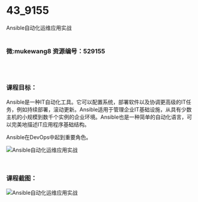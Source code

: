 # 43_9155
Ansible自动化运维应用实战
<br/></br>
<h3>微:mukewang8 资源编号：529155</h3>
<br/></br>
<h3>课程目标：</h3>
<p>Ansible是一种IT自动化工具。它可以配置系统，部署软件以及协调更高级的IT任务，例如持续部署，滚动更新。Ansible适用于管理企业IT基础设施，从具有少数主机的小规模到数千个实例的企业环境。Ansible也是一种简单的自动化语言，可以完美地描述IT应用程序基础结构。</p>
<p>Ansible在DevOps中起到重要角色。</p>
<p><img src="https://www.ko996.com/wp-content/uploads/img/2019/12/356-12-300x169.jpg" alt="Ansible自动化运维应用实战"></p>
<p>&nbsp;</p>
<h3>课程截图：</h3>
<p><img src="https://www.ko996.com/wp-content/uploads/img/2019/12/11111-12.jpg" alt="Ansible自动化运维应用实战"></p>
